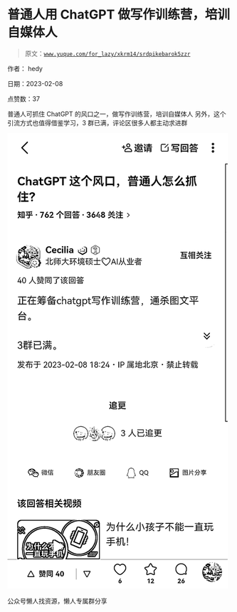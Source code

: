 # 普通人用 ChatGPT 做写作训练营，培训自媒体人

> 原文：[`www.yuque.com/for_lazy/xkrm14/srdpikebarok5zzr`](https://www.yuque.com/for_lazy/xkrm14/srdpikebarok5zzr)

作者： hedy

日期：2023-02-08

点赞数：37

普通人可抓住 ChatGPT 的风口之一，做写作训练营，培训自媒体人 另外，这个引流方式也值得借鉴学习，3 群已满，评论区很多人都主动求进群

![](img/cae191241cbb6ce3dbe3bb25249e3b35.png)

公众号懒人找资源，懒人专属群分享

